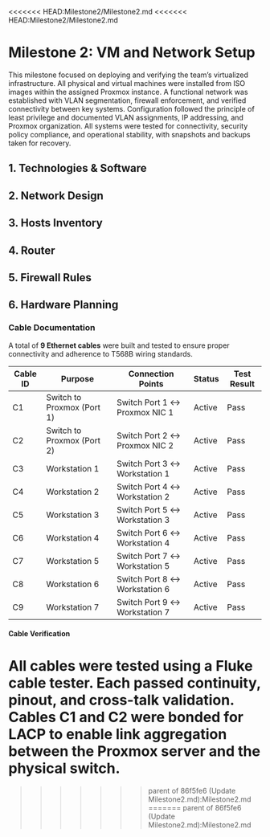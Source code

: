 <<<<<<< HEAD:Milestone2/Milestone2.md
<<<<<<< HEAD:Milestone2/Milestone2.md
# Milestone 2: VM and Network Setup

This milestone focused on deploying and verifying the team’s virtualized infrastructure. All physical and virtual machines were installed from ISO images within the assigned Proxmox instance. A functional network was established with VLAN segmentation, firewall enforcement, and verified connectivity between key systems. Configuration followed the principle of least privilege and documented VLAN assignments, IP addressing, and Proxmox organization. All systems were tested for connectivity, security policy compliance, and operational stability, with snapshots and backups taken for recovery.

## 1. Technologies & Software

## 2. Network Design

## 3. Hosts Inventory

## 4. Router

## 5. Firewall Rules

## 6. Hardware Planning

### Cable Documentation

A total of **9 Ethernet cables** were built and tested to ensure proper connectivity and adherence to T568B wiring standards.

| Cable ID | Purpose                    | Connection Points             | Status | Test Result |
| -------- | -------------------------- | ----------------------------- | ------ | ----------- |
| C1       | Switch to Proxmox (Port 1) | Switch Port 1 ↔ Proxmox NIC 1 | Active | Pass        |
| C2       | Switch to Proxmox (Port 2) | Switch Port 2 ↔ Proxmox NIC 2 | Active | Pass        |
| C3       | Workstation 1              | Switch Port 3 ↔ Workstation 1 | Active | Pass        |
| C4       | Workstation 2              | Switch Port 4 ↔ Workstation 2 | Active | Pass        |
| C5       | Workstation 3              | Switch Port 5 ↔ Workstation 3 | Active | Pass        |
| C6       | Workstation 4              | Switch Port 6 ↔ Workstation 4 | Active | Pass        |
| C7       | Workstation 5              | Switch Port 7 ↔ Workstation 5 | Active | Pass        |
| C8       | Workstation 6              | Switch Port 8 ↔ Workstation 6 | Active | Pass        |
| C9       | Workstation 7              | Switch Port 9 ↔ Workstation 7 | Active | Pass        |

#### Cable Verification

All cables were tested using a Fluke cable tester. Each passed continuity, pinout, and cross-talk validation.  
Cables **C1** and **C2** were bonded for **LACP** to enable link aggregation between the Proxmox server and the physical switch.
=======
>>>>>>> parent of 86f5fe6 (Update Milestone2.md):Milestone2.md
=======
>>>>>>> parent of 86f5fe6 (Update Milestone2.md):Milestone2.md
